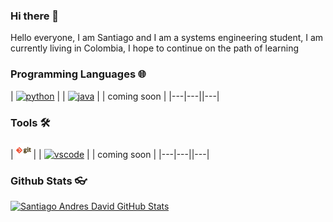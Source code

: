 ### Hi there 👋

<div>
 <p>
Hello everyone, I am Santiago and I am a systems engineering student, I am currently living in Colombia, I hope to continue on the path of learning
  

### Programming Languages 🌐

| [<img src="![image](https://user-images.githubusercontent.com/71909879/122145417-d3093680-ce1a-11eb-95b5-2fd1055413a8.png)" alt="python" width="24">](https://www.python.org) |
| [<img src="![image](https://user-images.githubusercontent.com/71909879/122145417-d3093680-ce1a-11eb-95b5-2fd1055413a8.png)" alt="java" width="24">](https://www.java.com/es/) |
| coming soon | |---|---||---|

  
  
### Tools 🛠️
 | [<img src="https://raw.githubusercontent.com/github/explore/80688e429a7d4ef2fca1e82350fe8e3517d3494d/topics/git/git.png" alt="Git" width="24">](https://git-scm.com/) |
 | [<img src="https://upload.wikimedia.org/wikipedia/commons/thumb/2/2d/Visual_Studio_Code_1.18_icon.svg/1200px-Visual_Studio_Code_1.18_icon.svg.png" alt="vscode" width="24">](https://code.visualstudio.com/) | | coming soon | |---|---||---|

 ### Github Stats 👓

[![Santiago Andres David GitHub Stats](https://github-readme-stats.vercel.app/api?username=anandmainali&show_icons=true&count_private=true)](https://github.com/SantiagoAndresDavid)
